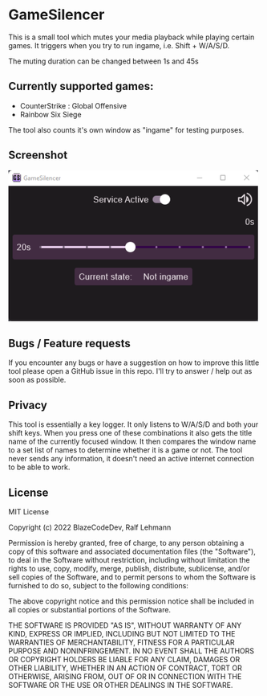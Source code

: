 # GameSilencer

This is a small tool which mutes your media playback while playing certain games. It triggers when you try to run ingame, i.e. Shift + W/A/S/D.

The muting duration can be changed between 1s and 45s

## Currently supported games:
- CounterStrike : Global Offensive
- Rainbow Six Siege

The tool also counts it's own window as "ingame" for testing purposes.

## Screenshot
<img height=300 src="https://raw.githubusercontent.com/BlazeCodeDev/GameSilencer/master/screenshot.png" />

## Bugs / Feature requests
If you encounter any bugs or have a suggestion on how to improve this little tool please open a GitHub issue in this repo. I'll try to answer / help out as soon as possible.

## Privacy
This tool is essentially a key logger. It only listens to W/A/S/D and both your shift keys. When you press one of these combinations it also gets the title name of the currently focused window. It then compares the window name to a set list of names to determine whether it is a game or not.
The tool never sends any information, it doesn't need an active internet connection to be able to work.

## License
MIT License

Copyright (c) 2022 BlazeCodeDev, Ralf Lehmann

Permission is hereby granted, free of charge, to any person obtaining a copy
of this software and associated documentation files (the "Software"), to deal
in the Software without restriction, including without limitation the rights
to use, copy, modify, merge, publish, distribute, sublicense, and/or sell
copies of the Software, and to permit persons to whom the Software is
furnished to do so, subject to the following conditions:

The above copyright notice and this permission notice shall be included in all
copies or substantial portions of the Software.

THE SOFTWARE IS PROVIDED "AS IS", WITHOUT WARRANTY OF ANY KIND, EXPRESS OR
IMPLIED, INCLUDING BUT NOT LIMITED TO THE WARRANTIES OF MERCHANTABILITY,
FITNESS FOR A PARTICULAR PURPOSE AND NONINFRINGEMENT. IN NO EVENT SHALL THE
AUTHORS OR COPYRIGHT HOLDERS BE LIABLE FOR ANY CLAIM, DAMAGES OR OTHER
LIABILITY, WHETHER IN AN ACTION OF CONTRACT, TORT OR OTHERWISE, ARISING FROM,
OUT OF OR IN CONNECTION WITH THE SOFTWARE OR THE USE OR OTHER DEALINGS IN THE
SOFTWARE.
